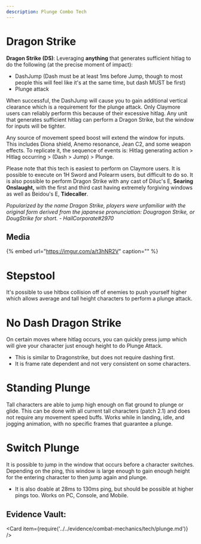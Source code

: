 ```yaml
---
description: Plunge Combo Tech
---
```


# Dragon Strike

**Dragon Strike \(DS\)**: Leveraging **anything** that generates sufficient hitlag to do the following \(at the precise moment of impact\):

* DashJump \(Dash must be at least 1ms before Jump, though to most people this will feel like it's at the same time, but dash MUST be first\)
* Plunge attack 

When successful, the DashJump will cause you to gain additional vertical clearance which is a requirement for the plunge attack. Only Claymore users can reliably perform this because of their excessive hitlag. Any unit that generates sufficient hitlag can perform a Dragon Strike, but the window for inputs will be tighter.

Any source of movement speed boost will extend the window for inputs. This includes Diona shield, Anemo resonance, Jean C2, and some weapon effects. To replicate it, the sequence of events is: Hitlag generating action &gt; Hitlag occurring &gt; \(Dash &gt; Jump\) &gt; Plunge.

Please note that this tech is easiest to perform on Claymore users. It is possible to execute on 1H Sword and Polearm users, but difficult to do so. It is also possible to perform Dragon Strike with any cast of Diluc's E, **Searing Onslaught,** with the first and third cast having extremely forgiving windows as well as Beidou's E, **Tidecaller**.

_Popularized by the name Dragon Strike, players were unfamiliar with the original form derived from the japanese pronunciation: Dougragon Strike, or DougStrike for short. - HailCorporate\#2970_

## Media

{% embed url="https://imgur.com/a/t3hNR2V" caption="" %}


# Stepstool  

It's possible to use hitbox collision off of enemies to push yourself higher which allows average and tall height characters to perform a plunge attack.  

# No Dash Dragon Strike

On certain moves where hitlag occurs, you can quickly press jump which will give your character just enough height to do Plunge Attack.
* This is similar to Dragonstrike, but does not require dashing first.
* It is frame rate dependent and not very consistent on some characters.

# Standing Plunge

Tall characters are able to jump high enough on flat ground to plunge or glide. This can be done with all current tall characters (patch 2.1) and does not require any movement speed buffs. Works while in landing, idle, and jogging animation, with no specific frames that guarantee a plunge.

# Switch Plunge

It is possible to jump in the window that occurs before a character switches. Depending on the ping, this window is large enough to gain enough height for the entering character to then jump again and plunge.
* It is also doable at 28ms to 130ms ping, but should be possible at higher pings too. Works on PC, Console, and Mobile.

## Evidence Vault:  

<Card item={require('../../evidence/combat-mechanics/tech/plunge.md')} />  
